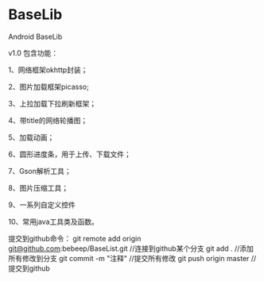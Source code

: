 ﻿# BaseLib
Android BaseLib

v1.0 包含功能：

1、网络框架okhttp封装；

2、图片加载框架picasso;

3、上拉加载下拉刷新框架；

4、带title的网络轮播图；

5、加载动画；

6、圆形进度条，用于上传、下载文件；

7、Gson解析工具；

8、图片压缩工具；

9、一系列自定义控件

10、常用java工具类及函数。

提交到github命令：
git remote add origin git@github.com:bebeep/BaseList.git   //连接到github某个分支
git add .    //添加所有修改到分支
git commit -m "注释" //提交所有修改
git push origin master  //提交到github
